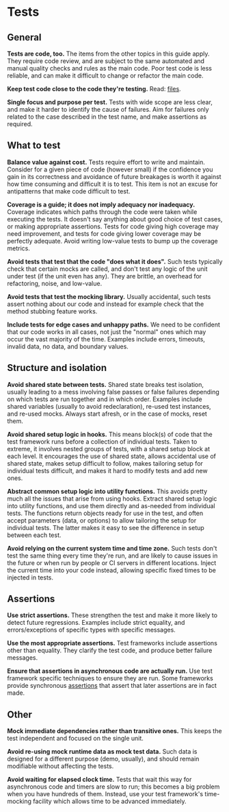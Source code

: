 # Tests


## General

**Tests are code, too.** The items from the other topics in this guide apply. They require code review, and are subject to the same automated and manual quality checks and rules as the main code. Poor test code is less reliable, and can make it difficult to change or refactor the main code.

**Keep test code close to the code they're testing.** Read: [files](files.md).

**Single focus and purpose per test.** Tests with wide scope are less clear, and make it harder to identify the cause of failures. Aim for failures only related to the case described in the test name, and make assertions as required.


## What to test

**Balance value against cost.** Tests require effort to write and maintain. Consider for a given piece of code (however small) if the confidence you gain in its correctness and avoidance of future breakages is worth it against how time consuming and difficult it is to test. This item is not an excuse for antipatterns that make code difficult to test.

**Coverage is a guide; it does not imply adequacy nor inadequacy.** Coverage indicates which paths through the code were taken while executing the tests. It doesn't say anything about good choice of test cases, or making appropriate assertions. Tests for code giving high coverage may need improvement, and tests for code giving lower coverage may be perfectly adequate. Avoid writing low-value tests to bump up the coverage metrics.

**Avoid tests that test that the code "does what it does".** Such tests typically check that certain mocks are called, and don't test any logic of the unit under test (if the unit even has any). They are brittle, an overhead for refactoring, noise, and low-value.

**Avoid tests that test the mocking library.** Usually accidental, such tests assert nothing about our code and instead for example check that the method stubbing feature works.

**Include tests for edge cases and unhappy paths.** We need to be confident that our code works in all cases, not just the "normal" ones which may occur the vast majority of the time. Examples include errors, timeouts, invalid data, no data, and boundary values.


## Structure and isolation

**Avoid shared state between tests.** Shared state breaks test isolation, usually leading to a mess involving false passes or false failures depending on which tests are run together and in which order. Examples include shared variables (usually to avoid redeclaration), re-used test instances, and re-used mocks. Always start afresh, or in the case of mocks, reset them.

**Avoid shared setup logic in hooks.** This means block(s) of code that the test framework runs before a collection of individual tests. Taken to extreme, it involves nested groups of tests, with a shared setup block at each level. It encourages the use of shared state, allows accidental use of shared state, makes setup difficult to follow, makes tailoring setup for individual tests difficult, and makes it hard to modify tests and add new ones.

**Abstract common setup logic into utility functions.** This avoids pretty much all the issues that arise from using hooks. Extract shared setup logic into utility functions, and use them directly and as-needed from individual tests. The functions return objects ready for use in the test, and often accept parameters (data, or options) to allow tailoring the setup for individual tests. The latter makes it easy to see the difference in setup between each test.

**Avoid relying on the current system time and time zone.** Such tests don't test the same thing every time they're run, and are likely to cause issues in the future or when run by people or CI servers in different locations. Inject the current time into your code instead, allowing specific fixed times to be injected in tests.


## Assertions

**Use strict assertions.** These strengthen the test and make it more likely to detect future regressions. Examples include strict equality, and errors/exceptions of specific types with specific messages.

**Use the most appropriate assertions.** Test frameworks include assertions other than equality. They clarify the test code, and produce better failure messages.

**Ensure that assertions in asynchronous code are actually run.** Use test framework specific techniques to ensure they are run. Some frameworks provide synchronous [assertions](https://jestjs.io/docs/en/expect#expectassertionsnumber) that assert that later assertions are in fact made.


## Other

**Mock immediate dependencies rather than transitive ones.** This keeps the test independent and focused on the single unit.

**Avoid re-using mock runtime data as mock test data.** Such data is designed for a different purpose (demo, usually), and should remain modifiable without affecting the tests.

**Avoid waiting for elapsed clock time.** Tests that wait this way for asynchronous code and timers are slow to run; this becomes a big problem when you have hundreds of them. Instead, use your test framework's time-mocking facility which allows time to be advanced immediately.
